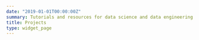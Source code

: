 ```yaml
---
date: "2019-01-01T00:00:00Z"
summary: Tutorials and resources for data science and data engineering.
title: Projects
type: widget_page
---
```

